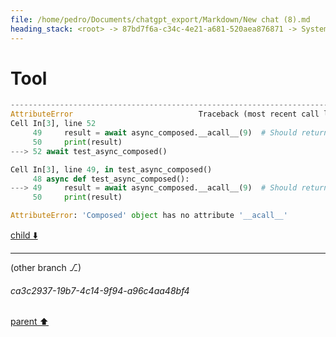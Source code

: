 ```yaml
---
file: /home/pedro/Documents/chatgpt_export/Markdown/New chat (8).md
heading_stack: <root> -> 87bd7f6a-c34c-4e21-a681-520aea876871 -> System -> 0305e3b7-9645-4e79-89a2-794319c6d100 -> System -> aaa236d3-b162-4863-965c-406dd86ac031 -> User -> 6389456d-56b1-43ae-97a4-9af03a2416cc -> Assistant -> e3e20cb1-d7af-4b3a-8989-0f635e7b7b37 -> Assistant -> 0f60f5d4-ccff-409d-a801-fe2e8e24b7e0 -> Tool -> 2dde9631-ce8a-470f-a73d-efdd18304420 -> Assistant -> efc03986-9e2b-44f4-b7a8-f1ea222b2fe6 -> Assistant -> 6ed08e43-230e-4b6e-a185-fa455f069e46 -> Tool -> b8da2c4b-9db2-47d7-a2af-389be4befc5f -> Assistant -> db2e1dd1-0795-480b-bc14-771d0eb39e4d -> Assistant -> e7105360-42e1-44dc-b634-fe0c00e4e999 -> Tool
---
```

# Tool

```python
---------------------------------------------------------------------------
AttributeError                            Traceback (most recent call last)
Cell In[3], line 52
     49     result = await async_composed.__acall__(9)  # Should return 11 (9 + 1 -> 10 -> '10' -> '01' -> 1)
     50     print(result)
---> 52 await test_async_composed()

Cell In[3], line 49, in test_async_composed()
     48 async def test_async_composed():
---> 49     result = await async_composed.__acall__(9)  # Should return 11 (9 + 1 -> 10 -> '10' -> '01' -> 1)
     50     print(result)

AttributeError: 'Composed' object has no attribute '__acall__'

```

[child ⬇️](#ca3c2937-19b7-4c14-9f94-a96c4aa48bf4)

---

(other branch ⎇)
###### ca3c2937-19b7-4c14-9f94-a96c4aa48bf4
[parent ⬆️](#e7105360-42e1-44dc-b634-fe0c00e4e999)
